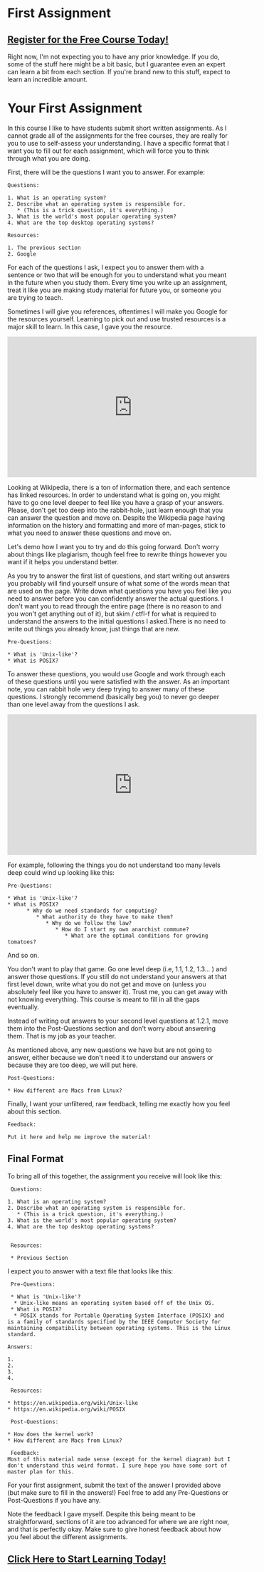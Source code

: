 # First Assignment
##  [Register for the Free Course Today!](https://roppers.thinkific.com/courses/computing-fundamentals)
Right now, I'm not expecting you to have any prior knowledge. If you do, some of the stuff here might be a bit basic, but I guarantee even an expert can learn a bit from each section. If you're brand new to this stuff, expect to learn an incredible amount. 

# Your First Assignment

In this course I like to have students submit short written assignments. As I cannot grade all of the assignments for the free courses, they are really for you to use to self-assess your understanding. I have a specific format that I want you to fill out for each assignment, which will force you to think through what you are doing.

First, there will be the questions I want you to answer. 
For example:

```
Questions:

1. What is an operating system?
2. Describe what an operating system is responsible for. 
   * (This is a trick question, it's everything.)
3. What is the world's most popular operating system? 
4. What are the top desktop operating systems?

Resources:

1. The previous section
2. Google

```

For each of the questions I ask, I expect you to answer them with a sentence or two that will be enough for you to understand what you meant in the future when you study them. Every time you write up an assignment, treat it like you are making study material for future you, or someone you are trying to teach.

Sometimes I will give you references, oftentimes I will make you Google for the resources yourself. Learning to pick out and use trusted resources is a major skill to learn. In this case, I gave you the resource.

<iframe width="560" height="315" src="https://www.youtube.com/embed/xc3VG9JZM6I" title="YouTube video player" frameborder="0" allow="accelerometer; autoplay; clipboard-write; encrypted-media; gyroscope; picture-in-picture" allowfullscreen></iframe>

Looking at Wikipedia, there is a ton of information there, and each sentence has linked resources. In order to understand what is going on, you might have to go one level deeper to feel like you have a grasp of your answers. Please, don't get too deep into the rabbit-hole, just learn enough that you can answer the question and move on. Despite the Wikipedia page having information on the history and formatting and more of man-pages, stick to what you need to answer these questions and move on.

Let's demo how I want you to try and do this going forward. Don't worry about things like plagiarism, though feel free to rewrite things however you want if it helps you understand better.

As you try to answer the first list of questions, and start writing out answers you probably will find yourself unsure of what some of the words mean that are used on the page. Write down what questions you have you feel like you need to answer before you can confidently answer the actual questions.  I don't want you to read through the entire page (there is no reason to and you won't get anything out of it), but skim / ctfl-f for what is required to understand the answers to the initial questions I asked.There is no need to write out things you already know, just things that are new.

```
Pre-Questions:

* What is 'Unix-like'?
* What is POSIX?

```

To answer these questions, you would use Google and work through each of these questions until you were satisfied with the answer. As an important note, you can rabbit hole very deep trying to answer many of these questions. I strongly recommend (basically beg you) to never go deeper than one level away from the questions I ask.

<iframe width="560" height="315" src="https://www.youtube.com/embed/M7W2I9FGF9U" title="YouTube video player" frameborder="0" allow="accelerometer; autoplay; clipboard-write; encrypted-media; gyroscope; picture-in-picture" allowfullscreen></iframe>

For example, following the things you do not understand too many levels deep could wind up looking like this:

```
Pre-Questions:

* What is 'Unix-like'?
* What is POSIX?
      * Why do we need standards for computing?
         * What authority do they have to make them?
            * Why do we follow the law?
               * How do I start my own anarchist commune?
                  * What are the optimal conditions for growing tomatoes?
```
And so on.

You don't want to play that game. Go one level deep (i.e, 1.1, 1.2, 1.3... ) and answer those questions. If you still do not understand your answers at that first level down, write what you do not get and move on (unless you absolutely feel like you have to answer it). Trust me, you can get away with not knowing everything. This course is meant to fill in  all the gaps eventually. 

Instead of writing out answers to your second level questions at 1.2.1, move them into the Post-Questions section and don't worry about answering them. That is my job as your teacher. 



As mentioned above, any new questions we have but are not going to answer, either because we don't need it to understand our answers or because they are too deep, we will put here.

```
Post-Questions:

* How different are Macs from Linux?
```

Finally, I want your unfiltered, raw feedback, telling me exactly how you feel about this section.

```
Feedback:

Put it here and help me improve the material!

```


## Final Format

To bring all of this together, the assignment you receive will look like this:

~~~
 Questions:

1. What is an operating system?
2. Describe what an operating system is responsible for. 
   * (This is a trick question, it's everything.)
3. What is the world's most popular operating system? 
4. What are the top desktop operating systems?


 Resources:

 * Previous Section

~~~

I expect you to answer with a text file that looks like this:


~~~
 Pre-Questions:

 * What is 'Unix-like'?
  * Unix-like means an operating system based off of the Unix OS. 
 * What is POSIX? 
  * POSIX stands for Portable Operating System Interface (POSIX) and is a family of standards specified by the IEEE Computer Society for maintaining compatibility between operating systems. This is the Linux standard.

Answers:

1.
2. 
3.
4. 

 Resources:

* https://en.wikipedia.org/wiki/Unix-like
* https://en.wikipedia.org/wiki/POSIX

 Post-Questions:

* How does the kernel work?
* How different are Macs from Linux?

 Feedback:
Most of this material made sense (except for the kernel diagram) but I don't understand this weird format. I sure hope you have some sort of master plan for this.

~~~

For your first assignment, submit the text of the answer I provided above (but make sure to fill in the answers!) Feel free to add any Pre-Questions or Post-Questions if you have any.

 Note the feedback I gave myself. Despite this being meant to be straightforward, sections of it are too advanced for where we are right now, and that is perfectly okay. Make sure to give honest feedback about how you feel about the different assignments.

##  [Click Here to Start Learning Today!](https://roppers.thinkific.com/courses/computing-fundamentals)
